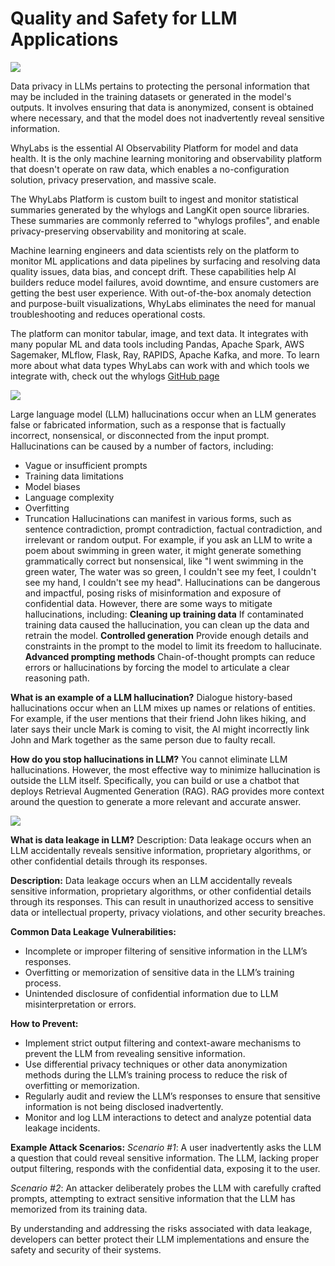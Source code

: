 # Quality and Safety for LLM Applications

![](https://encrypted-tbn0.gstatic.com/images?q=tbn:ANd9GcT5ALdS7LaJcqeycTkyQPAauIIwAHB_D6gNWQ&usqp=CAU)

Data privacy in LLMs pertains to protecting the personal information that may be included in the training datasets or generated in the model's outputs. It involves ensuring that data is anonymized, consent is obtained where necessary, and that the model does not inadvertently reveal sensitive information.

WhyLabs is the essential AI Observability Platform for model and data health. It is the only machine learning monitoring and observability platform that doesn't operate on raw data, which enables a no-configuration solution, privacy preservation, and massive scale.

The WhyLabs Platform is custom built to ingest and monitor statistical summaries generated by the whylogs and LangKit open source libraries. These summaries are commonly referred to "whylogs profiles", and enable privacy-preserving observability and monitoring at scale.

Machine learning engineers and data scientists rely on the platform to monitor ML applications and data pipelines by surfacing and resolving data quality issues, data bias, and concept drift. These capabilities help AI builders reduce model failures, avoid downtime, and ensure customers are getting the best user experience. With out-of-the-box anomaly detection and purpose-built visualizations, WhyLabs eliminates the need for manual troubleshooting and reduces operational costs.

The platform can monitor tabular, image, and text data. It integrates with many popular ML and data tools including Pandas, Apache Spark, AWS Sagemaker, MLflow, Flask, Ray, RAPIDS, Apache Kafka, and more. To learn more about what data types WhyLabs can work with and which tools we integrate with, check out the whylogs [GitHub page](https://github.com/whylabs/whylogs)

![](https://encrypted-tbn0.gstatic.com/images?q=tbn:ANd9GcRHULtNT5I7-R1TC5WzWNIeoFH5q1OwJoOoig&usqp=CAU)

Large language model (LLM) hallucinations occur when an LLM generates false or fabricated information, such as a response that is factually incorrect, nonsensical, or disconnected from the input prompt. Hallucinations can be caused by a number of factors, including:
- Vague or insufficient prompts
- Training data limitations
- Model biases
- Language complexity
- Overfitting
- Truncation 
Hallucinations can manifest in various forms, such as sentence contradiction, prompt contradiction, factual contradiction, and irrelevant or random output. For example, if you ask an LLM to write a poem about swimming in green water, it might generate something grammatically correct but nonsensical, like "I went swimming in the green water, The water was so green, I couldn't see my feet, I couldn't see my hand, I couldn't see my head". 
Hallucinations can be dangerous and impactful, posing risks of misinformation and exposure of confidential data. However, there are some ways to mitigate hallucinations, including:
**Cleaning up training data**
If contaminated training data caused the hallucination, you can clean up the data and retrain the model.
**Controlled generation**
Provide enough details and constraints in the prompt to the model to limit its freedom to hallucinate.
**Advanced prompting methods**
Chain-of-thought prompts can reduce errors or hallucinations by forcing the model to articulate a clear reasoning path. 

**What is an example of a LLM hallucination?**
Dialogue history-based hallucinations occur when an LLM mixes up names or relations of entities. For example, if the user mentions that their friend John likes hiking, and later says their uncle Mark is coming to visit, the AI might incorrectly link John and Mark together as the same person due to faulty recall.

**How do you stop hallucinations in LLM?**
You cannot eliminate LLM hallucinations. However, the most effective way to minimize hallucination is outside the LLM itself. Specifically, you can build or use a chatbot that deploys Retrieval Augmented Generation (RAG). RAG provides more context around the question to generate a more relevant and accurate answer.

![](https://encrypted-tbn0.gstatic.com/images?q=tbn:ANd9GcQThAgLJvknsrJMG7v6hTqCWDiJCe-scQ53bw&usqp=CAU)

**What is data leakage in LLM?**
Description: Data leakage occurs when an LLM accidentally reveals sensitive information, proprietary algorithms, or other confidential details through its responses.

**Description:**
Data leakage occurs when an LLM accidentally reveals sensitive information, proprietary algorithms, or other confidential details through its responses. This can result in unauthorized access to sensitive data or intellectual property, privacy violations, and other security breaches.

**Common Data Leakage Vulnerabilities:**

- Incomplete or improper filtering of sensitive information in the LLM’s responses.
- Overfitting or memorization of sensitive data in the LLM’s training process.
- Unintended disclosure of confidential information due to LLM misinterpretation or errors.
  
**How to Prevent:**

- Implement strict output filtering and context-aware mechanisms to prevent the LLM from revealing sensitive information.
- Use differential privacy techniques or other data anonymization methods during the LLM’s training process to reduce the risk of overfitting or memorization.
- Regularly audit and review the LLM’s responses to ensure that sensitive information is not being disclosed inadvertently.
- Monitor and log LLM interactions to detect and analyze potential data leakage incidents.
  
**Example Attack Scenarios:**
*Scenario #1*: A user inadvertently asks the LLM a question that could reveal sensitive information. The LLM, lacking proper output filtering, responds with the confidential data, exposing it to the user.

*Scenario #2*: An attacker deliberately probes the LLM with carefully crafted prompts, attempting to extract sensitive information that the LLM has memorized from its training data.

By understanding and addressing the risks associated with data leakage, developers can better protect their LLM implementations and ensure the safety and security of their systems.
